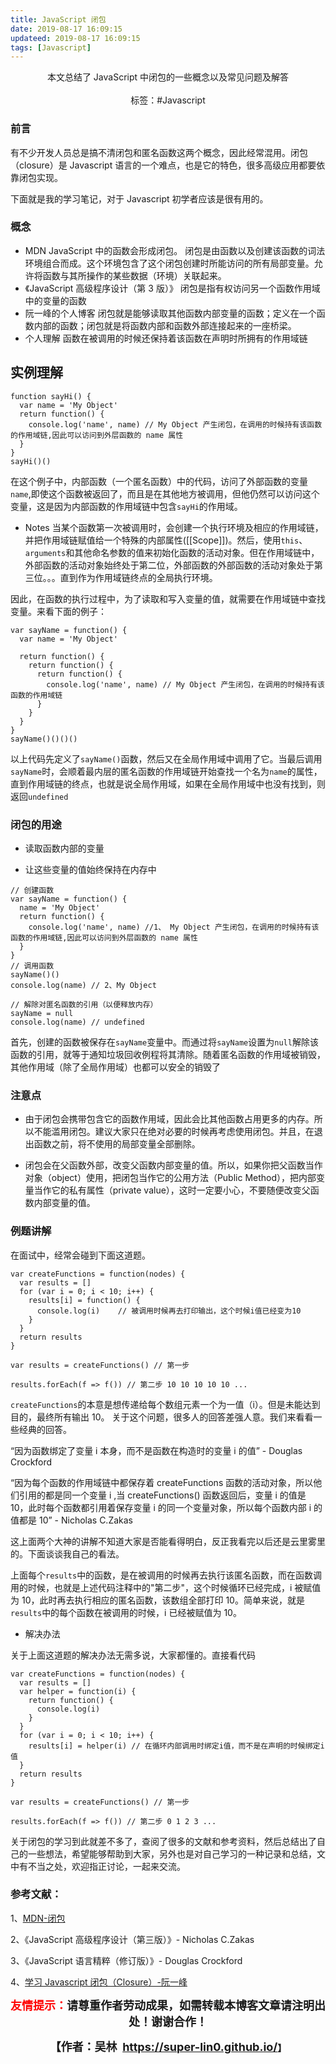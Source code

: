 ```yaml
---
title: JavaScript 闭包
date: 2019-08-17 16:09:15
updateed: 2019-08-17 16:09:15
tags: [Javascript]
---
```


<center>
  本文总结了 JavaScript 中闭包的一些概念以及常见问题及解答
<center>
</br>
</center>
  标签：#Javascript
</center>

<!-- more -->

### 前言

有不少开发人员总是搞不清闭包和匿名函数这两个概念，因此经常混用。闭包（closure）是 Javascript 语言的一个难点，也是它的特色，很多高级应用都要依靠闭包实现。

下面就是我的学习笔记，对于 Javascript 初学者应该是很有用的。

### 概念

- MDN
  JavaScript 中的函数会形成闭包。 闭包是由函数以及创建该函数的词法环境组合而成。这个环境包含了这个闭包创建时所能访问的所有局部变量。允许将函数与其所操作的某些数据（环境）关联起来。
- 《JavaScript 高级程序设计（第 3 版）》
  闭包是指有权访问另一个函数作用域中的变量的函数
- 阮一峰的个人博客
  闭包就是能够读取其他函数内部变量的函数；定义在一个函数内部的函数；闭包就是将函数内部和函数外部连接起来的一座桥梁。
- 个人理解
  函数在被调用的时候还保持着该函数在声明时所拥有的作用域链

## 实例理解

```
function sayHi() {
  var name = 'My Object'
  return function() {
    console.log('name', name) // My Object 产生闭包，在调用的时候持有该函数的作用域链,因此可以访问到外层函数的 name 属性
  }
}
sayHi()()
```

在这个例子中，内部函数（一个匿名函数）中的代码，访问了外部函数的变量`name`,即使这个函数被返回了，而且是在其他地方被调用，但他仍然可以访问这个变量，这是因为内部函数的作用域链中包含`sayHi`的作用域。

- Notes
  当某个函数第一次被调用时，会创建一个执行环境及相应的作用域链，并把作用域链赋值给一个特殊的内部属性([[Scope]])。然后，使用`this`、`arguments`和其他命名参数的值来初始化函数的活动对象。但在作用域链中，外部函数的活动对象始终处于第二位，外部函数的外部函数的活动对象处于第三位。。。直到作为作用域链终点的全局执行环境。

因此，在函数的执行过程中，为了读取和写入变量的值，就需要在作用域链中查找变量。来看下面的例子：

```
var sayName = function() {
  var name = 'My Object'

  return function() {
    return function() {
      return function() {
        console.log('name', name) // My Object 产生闭包，在调用的时候持有该函数的作用域链
      }
    }
  }
}
sayName()()()()
```

以上代码先定义了`sayName()`函数，然后又在全局作用域中调用了它。当最后调用`sayName`时，会顺着最内层的匿名函数的作用域链开始查找一个名为`name`的属性，直到作用域链的终点，也就是说全局作用域，如果在全局作用域中也没有找到，则返回`undefined`

### 闭包的用途

- 读取函数内部的变量

- 让这些变量的值始终保持在内存中

```
// 创建函数
var sayName = function() {
  name = 'My Object'
  return function() {
    console.log('name', name) //1、 My Object 产生闭包，在调用的时候持有该函数的作用域链,因此可以访问到外层函数的 name 属性
  }
}
// 调用函数
sayName()()
console.log(name) // 2、My Object

// 解除对匿名函数的引用（以便释放内存）
sayName = null
console.log(name) // undefined
```

首先，创建的函数被保存在`sayName`变量中。而通过将`sayName`设置为`null`解除该函数的引用，就等于通知垃圾回收例程将其清除。随着匿名函数的作用域被销毁，其他作用域（除了全局作用域）也都可以安全的销毁了

### 注意点

- 由于闭包会携带包含它的函数作用域，因此会比其他函数占用更多的内存。所以不能滥用闭包。建议大家只在绝对必要的时候再考虑使用闭包。并且，在退出函数之前，将不使用的局部变量全部删除。

- 闭包会在父函数外部，改变父函数内部变量的值。所以，如果你把父函数当作对象（object）使用，把闭包当作它的公用方法（Public Method），把内部变量当作它的私有属性（private value），这时一定要小心，不要随便改变父函数内部变量的值。

### 例题讲解

在面试中，经常会碰到下面这道题。

```
var createFunctions = function(nodes) {
  var results = []
  for (var i = 0; i < 10; i++) {
    results[i] = function() {
      console.log(i)    // 被调用时候再去打印输出，这个时候i值已经变为10
    }
  }
  return results
}

var results = createFunctions() // 第一步

results.forEach(f => f()) // 第二步 10 10 10 10 10 ...
```

`createFunctions`的本意是想传递给每个数组元素一个为一值（i）。但是未能达到目的，最终所有输出 10。
关于这个问题，很多人的回答差强人意。我们来看看一些经典的回答。

“因为函数绑定了变量 i 本身，而不是函数在构造时的变量 i 的值” - Douglas Crockford

“因为每个函数的作用域链中都保存着 createFunctions 函数的活动对象，所以他们引用的都是同一个变量 i ,当 createFunctions() 函数返回后，变量 i 的值是 10，此时每个函数都引用着保存变量 i 的同一个变量对象，所以每个函数内部 i 的值都是 10” - Nicholas C.Zakas

这上面两个大神的讲解不知道大家是否能看得明白，反正我看完以后还是云里雾里的。下面谈谈我自己的看法。

上面每个`results`中的函数，是在被调用的时候再去执行该匿名函数，而在函数调用的时候，也就是上述代码注释中的"第二步"，这个时候循环已经完成，i 被赋值为 10，此时再去执行相应的匿名函数，该数组全部打印 10。简单来说，就是`results`中的每个函数在被调用的时候，i 已经被赋值为 10。

- 解决办法

关于上面这道题的解决办法无需多说，大家都懂的。直接看代码

```
var createFunctions = function(nodes) {
  var results = []
  var helper = function(i) {
    return function() {
      console.log(i)
    }
  }
  for (var i = 0; i < 10; i++) {
    results[i] = helper(i) // 在循环内部调用时绑定i值，而不是在声明的时候绑定i值
  }
  return results
}

var results = createFunctions() // 第一步

results.forEach(f => f()) // 第二步 0 1 2 3 ...
```

关于闭包的学习到此就差不多了，查阅了很多的文献和参考资料，然后总结出了自己的一些想法，希望能够帮助到大家，另外也是对自己学习的一种记录和总结，文中有不当之处，欢迎指正讨论，一起来交流。

### 参考文献：

1、<a href="https://developer.mozilla.org/zh-CN/docs/Web/JavaScript/Closures" >MDN-闭包</a>

2、《JavaScript 高级程序设计（第三版）》- Nicholas C.Zakas

3、《JavaScript 语言精粹（修订版）》- Douglas Crockford

4、<a href="http://www.ruanyifeng.com/blog/2009/08/learning_javascript_closures.html">学习 Javascript 闭包（Closure）-阮一峰</a>

<p style="text-align: center;"><span style="font-size:18px;"><strong><span style="color:#ff00;"><span style="color:#ff0000;">友情提示：</span></span>请尊重作者劳动成果，如需转载本博客文章请注明出处！谢谢合作！</strong></span></p>

<p align="center"><strong><span style="font-size:18px;">【作者：吴林&nbsp;&nbsp;</span></strong><a target="_blank" href="https://super-lin0.github.io/"><strong><span style="font-size:18px;">https://super-lin0.github.io/</span></strong></a><strong>】</span></strong></p>
